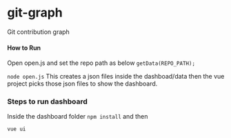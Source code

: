 # git-graph
Git contribution graph

#### How to Run
Open open.js and set the repo path as below
`getData(REPO_PATH);`

`node open.js`
This creates a json files inside the dashboad/data then the vue project picks those json files to show the dashboard.

### Steps to run dashboard
Inside the dashboard folder
`npm install` and then

`vue ui`
